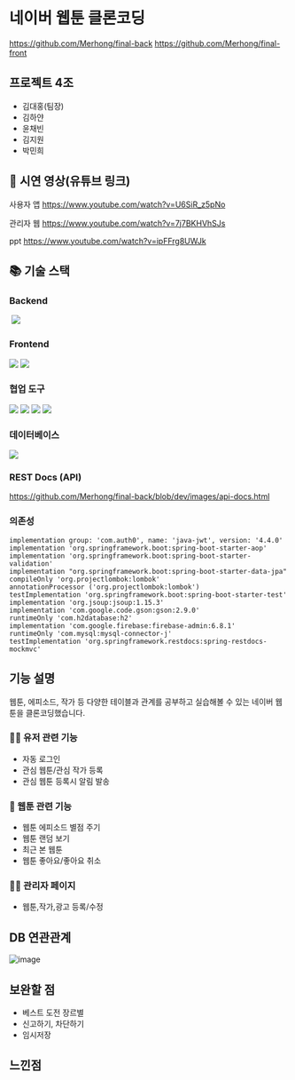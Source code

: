 
# 네이버 웹툰 클론코딩 
https://github.com/Merhong/final-back
https://github.com/Merhong/final-front

## 프로젝트 4조
- 김대홍(팀장)
- 김하얀
- 윤채빈
- 김지원
- 박민희

## 📌 시연 영상(유튜브 링크) 

사용자 앱
https://www.youtube.com/watch?v=U6SiR_z5pNo

관리자 웹
https://www.youtube.com/watch?v=7j7BKHVhSJs

ppt
https://www.youtube.com/watch?v=ipFFrg8UWJk


## 📚 기술 스택

### Backend

 <img src="https://img.shields.io/badge/Springboot-6DB33F?style=for-the-badge&logo=SpringBoot&logoColor=white">
 
### Frontend

<img src="https://img.shields.io/badge/flutter-02569B?style=for-the-badge&logo=Flutter&logoColor=white"> <img src="https://img.shields.io/badge/HTML5-E34F26?style=for-the-badge&logo=HTML5&logoColor=white">

### 협업 도구
<img src="https://img.shields.io/badge/GitHub-181717?style=for-the-badge&logo=GitHub&logoColor=white"> <img src="https://img.shields.io/badge/Git-F05032?style=for-the-badge&logo=Git&logoColor=white"> <img src="https://img.shields.io/badge/Slack-4A154B?style=for-the-badge&logo=Slack&logoColor=white"> <img src="https://img.shields.io/badge/Notion-000000?style=for-the-badge&logo=Notion&logoColor=white">

### 데이터베이스
<img src="https://img.shields.io/badge/MySQL-4479A1?style=for-the-badge&logo=MySQL&logoColor=white">

### REST Docs (API)
https://github.com/Merhong/final-back/blob/dev/images/api-docs.html

### 의존성





	implementation group: 'com.auth0', name: 'java-jwt', version: '4.4.0'
	implementation 'org.springframework.boot:spring-boot-starter-aop'
	implementation 'org.springframework.boot:spring-boot-starter-validation'
	implementation "org.springframework.boot:spring-boot-starter-data-jpa"
	compileOnly 'org.projectlombok:lombok'
	annotationProcessor ('org.projectlombok:lombok')
	testImplementation 'org.springframework.boot:spring-boot-starter-test'
	implementation 'org.jsoup:jsoup:1.15.3'
	implementation 'com.google.code.gson:gson:2.9.0'
	runtimeOnly 'com.h2database:h2'
	implementation 'com.google.firebase:firebase-admin:6.8.1'
	runtimeOnly 'com.mysql:mysql-connector-j'
	testImplementation 'org.springframework.restdocs:spring-restdocs-mockmvc'



## 기능 설명

웹툰, 에피소드, 작가 등 다양한 테이블과 관계를 공부하고 실습해볼 수 있는 네이버 웹툰을 클론코딩했습니다.


### 🙋‍♀️ 유저 관련 기능

- 자동 로그인
- 관심 웹툰/관심 작가 등록
- 관심 웹툰 등록시 알림 발송

### 🎨 웹툰 관련 기능

- 웹툰 에피소드 별점 주기
- 웹툰 랜덤 보기
- 최근 본 웹툰
- 웹툰 좋아요/좋아요 취소

### 🧑‍💼 관리자 페이지

- 웹툰,작가,광고 등록/수정

## DB 연관관계
![image](https://github.com/Merhong/final-back/assets/78343061/ef5e34d2-e9be-4303-9eee-0acf7359804f)

## 보완할 점

- 베스트 도전 장르별
- 신고하기, 차단하기
- 임시저장

## 느낀점 
